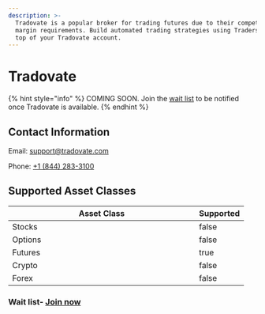 ```yaml
---
description: >-
  Tradovate is a popular broker for trading futures due to their competitive
  margin requirements. Build automated trading strategies using TradersPost on
  top of your Tradovate account.
---
```


# Tradovate

{% hint style="info" %}
COMING SOON. Join the [wait list](https://traderspost.io/broker/tradovate) to be notified once Tradovate is available.
{% endhint %}

## Contact Information

Email: [support@tradovate.com](mailto:support@tradovate.com)

Phone: [+1 (844) 283-3100](tel:18442833100)

## Supported Asset Classes

<table><thead><tr><th width="363">Asset Class</th><th data-type="checkbox">Supported</th></tr></thead><tbody><tr><td>Stocks</td><td>false</td></tr><tr><td>Options</td><td>false</td></tr><tr><td>Futures</td><td>true</td></tr><tr><td>Crypto</td><td>false</td></tr><tr><td>Forex</td><td>false</td></tr></tbody></table>



### Wait list- [Join now](https://traderspost.io/broker/tradovate)

